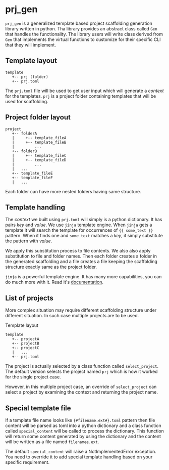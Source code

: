 # prj_gen

`prj_gen` is a generalized template based project scaffolding generation library
written in python. Tha library provides an abstract class called `Gen` that
handles the functionality. The library users will write class derived from `Gen`
that implements the virtual functions to customize for their specific CLI that
they will implement.

## Template layout
```
template
   +-- prj (folder)
   +-- prj.toml
```
The `prj.toml` file will be used to get user input which will generate a *context*
for the templates. `prj` is a project folder containing templates that will be
used for scaffolding. 

## Project folder layout
```
project
   +-- folderA
   |     +-- template_fileA
   |     +-- template_fileB
   |         ...
   +-- folderB
   |     +-- template_fileC
   |     +-- template_fileD
   |         ...
   |   ...
   +-- template_fileE
   +-- template_fileF
   |   ...
```
Each folder can have more nested folders having same structure.

## Template handling
The *context* we built using `prj.toml` will simply is a python dictionary. It
has pairs *key* and *value*. We use `jinja` template engine. When `jinja` gets a
template it will search the template for occurrences of `{{ some_text }}`
pattern. When it finds one and `some_text` matches a *key*, it simply substitute
the pattern with *value*.

We apply this substitution process to file contents. We also also apply
substitution to file and folder names. Then each folder creates a folder in the
generated scaffolding and a file creates a file keeping the scaffolding
structure exactly same as the project folder.

`jinja` is a powerful template engine. It has many more capabilities, you can do
much more with it. Read it's [documentation](https://jinja.palletsprojects.com/).

## List of projects

More complex situation may require different scaffolding structure under
different situation. In such case multiple projects are to be used.

Template layout
```
template
   +-- projectA
   +-- projectB
   +-- projectC
   |   ...
   +-- prj.toml
```
The project is actually selected by a class function called `select_project`.
The default version selects the project named `prj` which is how it worked for
the single project case.

However, in this multiple project case, an override of `select_project` can
select a project by examining the context and returning the project name.   

## Special template file

If a template file name looks like `{#filename.ext#}.toml` pattern then file
content will be parsed as toml into a python dictionary and a class function
called `special_content` will be called to process the dictionary. This function
will return some content generated by using the dictionary and the content will
be written as a file named `filenamee.ext`.

The default `special_content` will raise a NotImplementedError exception. You
need to override it to add special template handling based on your specific
requirement.